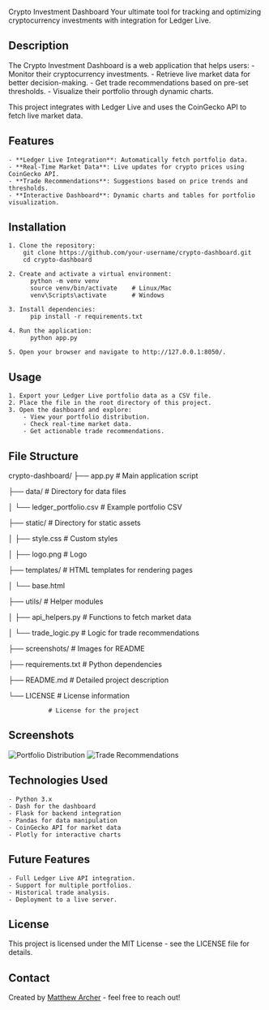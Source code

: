 Crypto Investment Dashboard
Your ultimate tool for tracking and optimizing cryptocurrency investments with integration for Ledger Live.

## Description
The Crypto Investment Dashboard is a web application that helps users:
    - Monitor their cryptocurrency investments.
    - Retrieve live market data for better decision-making.
    - Get trade recommendations based on pre-set thresholds.
    - Visualize their portfolio through dynamic charts.

This project integrates with Ledger Live and uses the CoinGecko API to fetch live market data.

## Features
    - **Ledger Live Integration**: Automatically fetch portfolio data.
    - **Real-Time Market Data**: Live updates for crypto prices using CoinGecko API.
    - **Trade Recommendations**: Suggestions based on price trends and thresholds.
    - **Interactive Dashboard**: Dynamic charts and tables for portfolio visualization.

## Installation
    1. Clone the repository:
        git clone https://github.com/your-username/crypto-dashboard.git
        cd crypto-dashboard

    2. Create and activate a virtual environment:
          python -m venv venv
          source venv/bin/activate    # Linux/Mac
          venv\Scripts\activate       # Windows

    3. Install dependencies:
          pip install -r requirements.txt

    4. Run the application:
          python app.py

    5. Open your browser and navigate to http://127.0.0.1:8050/.

## Usage
    1. Export your Ledger Live portfolio data as a CSV file.
    2. Place the file in the root directory of this project.
    3. Open the dashboard and explore:
        - View your portfolio distribution.
        - Check real-time market data.
        - Get actionable trade recommendations.

## File Structure
crypto-dashboard/
├── app.py                  # Main application script

├── data/                   # Directory for data files

│   └── ledger_portfolio.csv  # Example portfolio CSV

├── static/                 # Directory for static assets

│   ├── style.css           # Custom styles

│   ├── logo.png            # Logo

├── templates/              # HTML templates for rendering pages

│   └── base.html

├── utils/                  # Helper modules

│   ├── api_helpers.py      # Functions to fetch market data

│   └── trade_logic.py      # Logic for trade recommendations

├── screenshots/            # Images for README

├── requirements.txt        # Python dependencies

├── README.md               # Detailed project description

└── LICENSE                 # License information

               # License for the project

## Screenshots
![Portfolio Distribution](screenshots/portfolio_chart.png)
![Trade Recommendations](screenshots/trade_recommendations.png)

## Technologies Used
    - Python 3.x
    - Dash for the dashboard
    - Flask for backend integration
    - Pandas for data manipulation
    - CoinGecko API for market data
    - Plotly for interactive charts

## Future Features
    - Full Ledger Live API integration.
    - Support for multiple portfolios.
    - Historical trade analysis.
    - Deployment to a live server.

## License
This project is licensed under the MIT License - see the LICENSE file for details.

## Contact
Created by [Matthew Archer](https://github.com//M-AL-A) - feel free to reach out!

